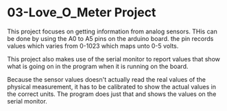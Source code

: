 # 03-Love\_O\_Meter Project


This project focuses on getting information from analog sensors. THis can be done by using the A0 to A5 pins on
the arduino board. the pin records values which varies from 0-1023 which maps unto 0-5 volts.



This project also makes use of the serial monitor to report values that show what is going on
in the program when it is running on the board.


Because the sensor values doesn't actually read the real values of the physical measurement, it has to be
calibrated to show the actual values in the correct units. The program does just that and shows the values
on the serial monitor.
